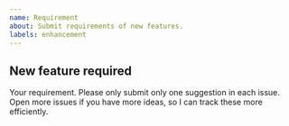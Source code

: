 ```yaml
---
name: Requirement
about: Submit requirements of new features. 
labels: enhancement
---
```


## New feature required

Your requirement. Please only submit only one suggestion in each issue. Open more issues if you have more ideas, so I can track these more efficiently.
